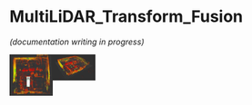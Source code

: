 # MultiLiDAR_Transform_Fusion

_(documentation writing in progress)_

<!-- add result images -->

<div style="max-width: 30%;">
    <img src="media/top_view.jpg" style="width: 50%; float: left;">
    <img src="media/3d_view.jpg" style="width: 50%; float: right;">
</div>
